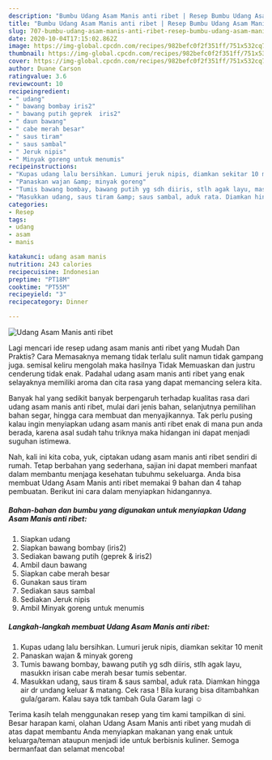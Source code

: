 ```yaml
---
description: "Bumbu Udang Asam Manis anti ribet | Resep Bumbu Udang Asam Manis anti ribet Yang Lezat"
title: "Bumbu Udang Asam Manis anti ribet | Resep Bumbu Udang Asam Manis anti ribet Yang Lezat"
slug: 707-bumbu-udang-asam-manis-anti-ribet-resep-bumbu-udang-asam-manis-anti-ribet-yang-lezat
date: 2020-10-04T17:15:02.862Z
image: https://img-global.cpcdn.com/recipes/982befc0f2f351ff/751x532cq70/udang-asam-manis-anti-ribet-foto-resep-utama.jpg
thumbnail: https://img-global.cpcdn.com/recipes/982befc0f2f351ff/751x532cq70/udang-asam-manis-anti-ribet-foto-resep-utama.jpg
cover: https://img-global.cpcdn.com/recipes/982befc0f2f351ff/751x532cq70/udang-asam-manis-anti-ribet-foto-resep-utama.jpg
author: Duane Carson
ratingvalue: 3.6
reviewcount: 10
recipeingredient:
- " udang"
- " bawang bombay iris2"
- " bawang putih geprek  iris2"
- " daun bawang"
- " cabe merah besar"
- " saus tiram"
- " saus sambal"
- " Jeruk nipis"
- " Minyak goreng untuk menumis"
recipeinstructions:
- "Kupas udang lalu bersihkan. Lumuri jeruk nipis, diamkan sekitar 10 menit"
- "Panaskan wajan &amp; minyak goreng"
- "Tumis bawang bombay, bawang putih yg sdh diiris, stlh agak layu, masukkn irisan cabe merah besar tumis sebentar."
- "Masukkan udang, saus tiram &amp; saus sambal, aduk rata. Diamkan hingga air dr undang keluar &amp; matang. Cek rasa ! Bila kurang bisa ditambahkan gula/garam. Kalau saya tdk tambah Gula Garam lagi ☺️"
categories:
- Resep
tags:
- udang
- asam
- manis

katakunci: udang asam manis 
nutrition: 243 calories
recipecuisine: Indonesian
preptime: "PT18M"
cooktime: "PT55M"
recipeyield: "3"
recipecategory: Dinner

---
```



![Udang Asam Manis anti ribet](https://img-global.cpcdn.com/recipes/982befc0f2f351ff/751x532cq70/udang-asam-manis-anti-ribet-foto-resep-utama.jpg)

Lagi mencari ide resep udang asam manis anti ribet yang Mudah Dan Praktis? Cara Memasaknya memang tidak terlalu sulit namun tidak gampang juga. semisal keliru mengolah maka hasilnya Tidak Memuaskan dan justru cenderung tidak enak. Padahal udang asam manis anti ribet yang enak selayaknya memiliki aroma dan cita rasa yang dapat memancing selera kita.

Banyak hal yang sedikit banyak berpengaruh terhadap kualitas rasa dari udang asam manis anti ribet, mulai dari jenis bahan, selanjutnya pemilihan bahan segar, hingga cara membuat dan menyajikannya. Tak perlu pusing kalau ingin menyiapkan udang asam manis anti ribet enak di mana pun anda berada, karena asal sudah tahu triknya maka hidangan ini dapat menjadi suguhan istimewa.




Nah, kali ini kita coba, yuk, ciptakan udang asam manis anti ribet sendiri di rumah. Tetap berbahan yang sederhana, sajian ini dapat memberi manfaat dalam membantu menjaga kesehatan tubuhmu sekeluarga. Anda bisa membuat Udang Asam Manis anti ribet memakai 9 bahan dan 4 tahap pembuatan. Berikut ini cara dalam menyiapkan hidangannya.

<!--inarticleads1-->

##### Bahan-bahan dan bumbu yang digunakan untuk menyiapkan Udang Asam Manis anti ribet:

1. Siapkan  udang
1. Siapkan  bawang bombay (iris2)
1. Sediakan  bawang putih (geprek &amp; iris2)
1. Ambil  daun bawang
1. Siapkan  cabe merah besar
1. Gunakan  saus tiram
1. Sediakan  saus sambal
1. Sediakan  Jeruk nipis
1. Ambil  Minyak goreng untuk menumis




<!--inarticleads2-->

##### Langkah-langkah membuat Udang Asam Manis anti ribet:

1. Kupas udang lalu bersihkan. Lumuri jeruk nipis, diamkan sekitar 10 menit
1. Panaskan wajan &amp; minyak goreng
1. Tumis bawang bombay, bawang putih yg sdh diiris, stlh agak layu, masukkn irisan cabe merah besar tumis sebentar.
1. Masukkan udang, saus tiram &amp; saus sambal, aduk rata. Diamkan hingga air dr undang keluar &amp; matang. Cek rasa ! Bila kurang bisa ditambahkan gula/garam. Kalau saya tdk tambah Gula Garam lagi ☺️




Terima kasih telah menggunakan resep yang tim kami tampilkan di sini. Besar harapan kami, olahan Udang Asam Manis anti ribet yang mudah di atas dapat membantu Anda menyiapkan makanan yang enak untuk keluarga/teman ataupun menjadi ide untuk berbisnis kuliner. Semoga bermanfaat dan selamat mencoba!
